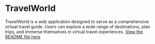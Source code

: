 # TravelWorld
TravelWorld is a web application designed to serve as a comprehensive virtual travel guide. Users can explore a wide range of destinations, plan trips, and immerse themselves in virtual travel experiences.
[View the README file here](https://github.com/athens-igg/TravelWorld/edit/main/README.md)
